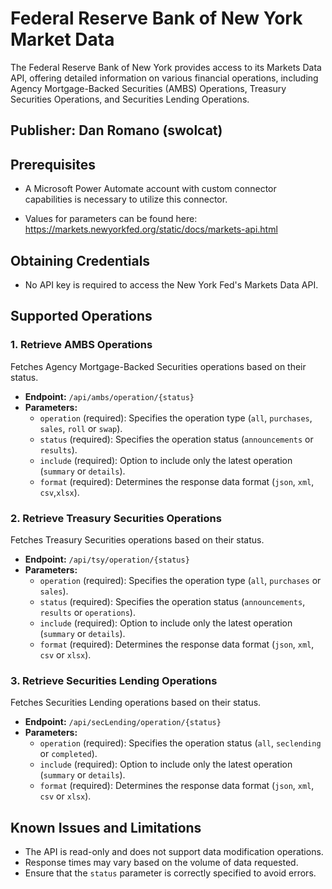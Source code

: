 # Federal Reserve Bank of New York Market Data

The Federal Reserve Bank of New York provides access to its Markets Data API, offering detailed information on various financial operations, including Agency Mortgage-Backed Securities (AMBS) Operations, Treasury Securities Operations, and Securities Lending Operations.

## Publisher: Dan Romano (swolcat)

## Prerequisites

- A Microsoft Power Automate account with custom connector capabilities is necessary to utilize this connector.

- Values for parameters can be found here: https://markets.newyorkfed.org/static/docs/markets-api.html

## Obtaining Credentials

- No API key is required to access the New York Fed's Markets Data API.

## Supported Operations

### 1. Retrieve AMBS Operations

Fetches Agency Mortgage-Backed Securities operations based on their status.

- **Endpoint:** `/api/ambs/operation/{status}`
- **Parameters:**
  - `operation` (required): Specifies the operation type (`all`, `purchases`, `sales`, `roll` or `swap`).
  - `status` (required): Specifies the operation status (`announcements` or `results`).
  - `include` (required): Option to include only the latest operation (`summary` or `details`).
  - `format` (required): Determines the response data format (`json`, `xml`, `csv`,`xlsx`).

### 2. Retrieve Treasury Securities Operations

Fetches Treasury Securities operations based on their status.

- **Endpoint:** `/api/tsy/operation/{status}`
- **Parameters:**
  - `operation` (required): Specifies the operation type (`all`, `purchases` or `sales`).
  - `status` (required): Specifies the operation status (`announcements`, `results` or `operations`).
  - `include` (required): Option to include only the latest operation (`summary` or `details`).
  - `format` (required): Determines the response data format (`json`, `xml`, `csv` or `xlsx`).

### 3. Retrieve Securities Lending Operations

Fetches Securities Lending operations based on their status.

- **Endpoint:** `/api/secLending/operation/{status}`
- **Parameters:**
  - `operation` (required): Specifies the operation status (`all`, `seclending` or `completed`).
  - `include` (required): Option to include only the latest operation (`summary` or `details`).
  - `format` (required): Determines the response data format (`json`, `xml`, `csv` or `xlsx`).

## Known Issues and Limitations

- The API is read-only and does not support data modification operations.
- Response times may vary based on the volume of data requested.
- Ensure that the `status` parameter is correctly specified to avoid errors.

